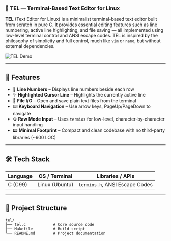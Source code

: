 ### 📝 TEL — Terminal-Based Text Editor for Linux

**TEL** (Text Editor for Linux) is a minimalist terminal-based text editor built from scratch in pure C. It provides essential editing features such as line numbering, active line highlighting, and file saving — all implemented using low-level terminal control and ANSI escape codes. TEL is inspired by the philosophy of simplicity and full control, much like `vim` or `nano`, but without external dependencies.

![TEL Demo](demo.gif) <!-- Replace this with your own screenshot or GIF -->

---

## 📌 Features

- 🔢 **Line Numbers** – Displays line numbers beside each row
- ✨ **Highlighted Cursor Line** – Highlights the currently active line
- 💾 **File I/O** – Open and save plain text files from the terminal
- ⌨️ **Keyboard Navigation** – Use arrow keys, PageUp/PageDown to navigate
- ⚙️ **Raw Mode Input** – Uses `termios` for low-level, character-by-character input handling
- 📟 **Minimal Footprint** – Compact and clean codebase with no third-party libraries (~600 LOC)

---

## 🛠️ Tech Stack

| Language | OS / Terminal | Libraries / APIs |
|----------|---------------|------------------|
| C (C99)  | Linux (Ubuntu) | `termios.h`, ANSI Escape Codes |

---

## 📂 Project Structure

```plaintext
tel/
├── tel.c            # Core source code
├── Makefile         # Build script
└── README.md        # Project documentation

